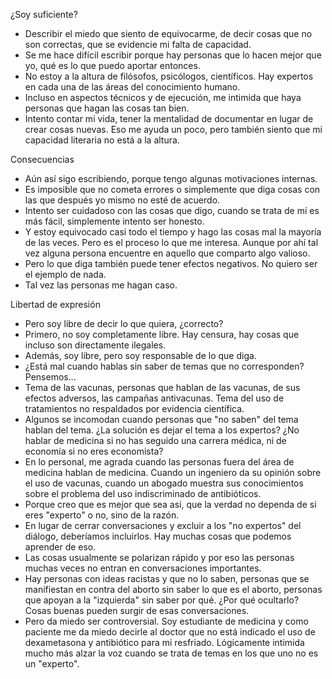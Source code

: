 ¿Soy suficiente? 

- Describir el miedo que siento de equivocarme, de decir cosas que no son correctas, que se evidencie mi falta de capacidad. 
- Se me hace difícil escribir porque hay personas que lo hacen mejor que yo, qué es lo que puedo aportar entonces. 
- No estoy a la altura de filósofos, psicólogos, científicos. Hay expertos en cada una de las áreas del conocimiento humano. 
- Incluso en aspectos técnicos y de ejecución, me intimida que haya personas que hagan las cosas tan bien. 
- Intento contar mi vida, tener la mentalidad de documentar en lugar de crear cosas nuevas. Eso me ayuda un poco, pero también siento que mi capacidad literaria no está a la altura. 

Consecuencias 

- Aún así sigo escribiendo, porque tengo algunas motivaciones internas. 
- Es imposible que no cometa errores o simplemente que diga cosas con las que después yo mismo no esté de acuerdo. 
- Intento ser cuidadoso con las cosas que digo, cuando se trata de mí es más fácil, simplemente intento ser honesto. 
- Y estoy equivocado casi todo el tiempo y hago las cosas mal la mayoría de las veces. Pero es el proceso lo que me interesa. Aunque por ahí tal vez alguna persona encuentre en aquello que comparto algo valioso. 
- Pero lo que diga también puede tener efectos negativos. No quiero ser el ejemplo de nada. 
- Tal vez las personas me hagan caso. 

Libertad de expresión 

- Pero soy libre de decir lo que quiera, ¿correcto? 
- Primero, no soy completamente libre. Hay censura, hay cosas que incluso son directamente ilegales. 
- Además, soy libre, pero soy responsable de lo que diga. 
- ¿Está mal cuando hablas sin saber de temas que no corresponden? Pensemos... 
- Tema de las vacunas, personas que hablan de las vacunas, de sus efectos adversos, las campañas antivacunas. Tema del uso de tratamientos no respaldados por evidencia científica. 
- Algunos se incomodan cuando personas que "no saben" del tema hablan del tema. ¿La solución es dejar el tema a los expertos? ¿No hablar de medicina si no has seguido una carrera médica, ni de economía si no eres economista? 
- En lo personal, me agrada cuando las personas fuera del área de medicina hablan de medicina. Cuando un ingeniero da su opinión sobre el uso de vacunas, cuando un abogado muestra sus conocimientos sobre el problema del uso indiscriminado de antibióticos. 
- Porque creo que es mejor que sea así, que la verdad no dependa de si eres "experto" o no, sino de la razón. 
- En lugar de cerrar conversaciones y excluir a los "no expertos" del diálogo, deberíamos incluirlos. Hay muchas cosas que podemos aprender de eso. 
- Las cosas usualmente se polarizan rápido y por eso las personas muchas veces no entran en conversaciones importantes. 
- Hay personas con ideas racistas y que no lo saben, personas que se manifiestan en contra del aborto sin saber lo que es el aborto, personas que apoyan a la "izquierda" sin saber por qué. ¿Por qué ocultarlo? Cosas buenas pueden surgir de esas conversaciones. 
- Pero da miedo ser controversial. Soy estudiante de medicina y como paciente me da miedo decirle al doctor que no está indicado el uso de dexametasona y antibiótico para mi resfriado. Lógicamente intimida mucho más alzar la voz cuando se trata de temas en los que uno no es un "experto".